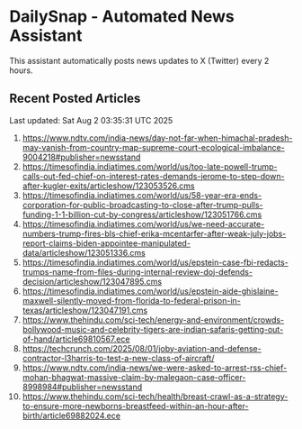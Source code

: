 # DailySnap - Automated News Assistant

This assistant automatically posts news updates to X (Twitter) every 2 hours.

## Recent Posted Articles

Last updated: Sat Aug  2 03:35:31 UTC 2025

1. https://www.ndtv.com/india-news/day-not-far-when-himachal-pradesh-may-vanish-from-country-map-supreme-court-ecological-imbalance-9004218#publisher=newsstand
2. https://timesofindia.indiatimes.com/world/us/too-late-powell-trump-calls-out-fed-chief-on-interest-rates-demands-jerome-to-step-down-after-kugler-exits/articleshow/123053526.cms
3. https://timesofindia.indiatimes.com/world/us/58-year-era-ends-corporation-for-public-broadcasting-to-close-after-trump-pulls-funding-1-1-billion-cut-by-congress/articleshow/123051766.cms
4. https://timesofindia.indiatimes.com/world/us/we-need-accurate-numbers-trump-fires-bls-chief-erika-mcentarfer-after-weak-july-jobs-report-claims-biden-appointee-manipulated-data/articleshow/123051336.cms
5. https://timesofindia.indiatimes.com/world/us/epstein-case-fbi-redacts-trumps-name-from-files-during-internal-review-doj-defends-decision/articleshow/123047895.cms
6. https://timesofindia.indiatimes.com/world/us/epstein-aide-ghislaine-maxwell-silently-moved-from-florida-to-federal-prison-in-texas/articleshow/123047191.cms
7. https://www.thehindu.com/sci-tech/energy-and-environment/crowds-bollywood-music-and-celebrity-tigers-are-indian-safaris-getting-out-of-hand/article69810567.ece
8. https://techcrunch.com/2025/08/01/joby-aviation-and-defense-contractor-l3harris-to-test-a-new-class-of-aircraft/
9. https://www.ndtv.com/india-news/we-were-asked-to-arrest-rss-chief-mohan-bhagwat-massive-claim-by-malegaon-case-officer-8998984#publisher=newsstand
10. https://www.thehindu.com/sci-tech/health/breast-crawl-as-a-strategy-to-ensure-more-newborns-breastfeed-within-an-hour-after-birth/article69882024.ece
